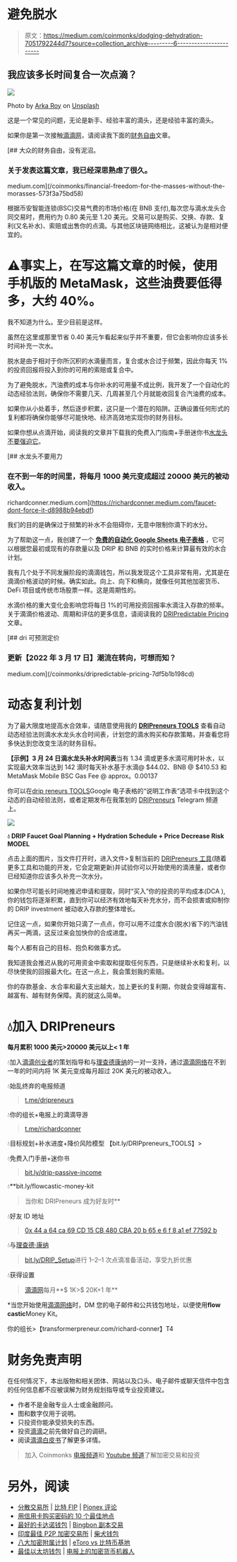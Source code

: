 # 避免脱水

> 原文：<https://medium.com/coinmonks/dodging-dehydration-7051792244d7?source=collection_archive---------6----------------------->

## 我应该多长时间复合一次点滴？

![](img/6ba197cb5517c45f0788e9544b9caf62.png)

Photo by [Arka Roy](https://unsplash.com/@royarka?utm_source=medium&utm_medium=referral) on [Unsplash](https://unsplash.com?utm_source=medium&utm_medium=referral)

这是一个常见的问题，无论是新手、经验丰富的滴头，还是经验丰富的滴头。

如果你是第一次接触[滴滴网](http://drip.community/faucet?buddy=0x44A64ca69Cd15Cb480cBa20B65E6F8A1Ef77592b)，请阅读我下面的[财务自由](/coinmonks/financial-freedom-for-the-masses-without-the-morasses-573f3a75bd58)文章。

[](/coinmonks/financial-freedom-for-the-masses-without-the-morasses-573f3a75bd58) [## 大众的财务自由，没有泥沼。

### 关于发表这篇文章，我已经深思熟虑了很久。

medium.com](/coinmonks/financial-freedom-for-the-masses-without-the-morasses-573f3a75bd58) 

根据币安智能连锁(BSC)交易气费的市场价格(在 BNB 支付),每次您与滴水龙头合同交易时，费用约为 0.80 美元至 1.20 美元。交易可以是购买、交换、存款、复利(又名补水)、索赔或出售你的点滴。与其他区块链网络相比，这被认为是相对便宜的。

# ⚠️事实上，在写这篇文章的时候，使用手机版的 MetaMask，这些油费要低得多，大约 40%。

我不知道为什么。至少目前是这样。

虽然在这里或那里节省 0.40 美元乍看起来似乎并不重要，但它会影响你应该多长时间补充一次水。

脱水是由于相对于你所沉积的水滴量而言，复合或水合过于频繁，因此你每天 1%的投资回报将投入到你的可用的索赔或复合中。

为了避免脱水，汽油费的成本与你补水的可用量不成比例，我开发了一个自动化的动态经验法则，确保你不需要几天、几周甚至几个月就能收回复合汽油费的成本。

如果你从小处着手，然后逐步积累，这只是一个潜在的陷阱。正确设置任何形式的复利都将确保你能够尽可能快地、经济高效地实现你的财务目标。

如果你想从点滴开始，阅读我的文章并下载我的免费入门指南+手册迷你书[水龙头不要强迫它](https://richardconner.medium.com/faucet-dont-force-it-d8988b94ebdf)。

[](https://richardconner.medium.com/faucet-dont-force-it-d8988b94ebdf) [## 水龙头不要用力

### 在不到一年的时间里，将每月 1000 美元变成超过 20000 美元的被动收入。

richardconner.medium.com](https://richardconner.medium.com/faucet-dont-force-it-d8988b94ebdf) 

我们的目的是确保过于频繁的补水不会阻碍你，无意中限制你滴下的水分。

为了帮助这一点，我创建了一个 [**免费的自动化 Google Sheets 电子表格**](http://bit.ly/DRIPpreneurs_TOOLS) ，它可以根据您最初或现有的存款量以及 DRIP 和 BNB 的实时价格来计算最有效的水合计划。

我有几个处于不同发展阶段的滴滴钱包，所以我发现这个工具非常有用，尤其是在滴滴价格波动的时候。确实如此。向上、向下和横向，就像任何其他加密货币、DeFi 项目或传统市场股票一样。这是周期性的。

水滴价格的重大变化会影响您将每日 1%的可用投资回报率水滴注入存款的频率。关于滴滴价格波动、周期和评估的更多信息，请阅读我的 [DRIPredictable Pricing](/coinmonks/dripredictable-pricing-7df5b1b198cd) 文章。

[](/coinmonks/dripredictable-pricing-7df5b1b198cd) [## dri 可预测定价

### 更新【2022 年 3 月 17 日】潮流在转向，可想而知？

medium.com](/coinmonks/dripredictable-pricing-7df5b1b198cd) 

# **动态复利计划**

为了最大限度地提高水合效率，请随意使用我的 [**DRIPreneurs TOOLS**](http://bit.ly/DRIPpreneurs_TOOLS) 查看自动动态经验法则滴水水龙头水合时间表，计划您的滴水购买和存款策略，并查看您将多快达到您改变生活的财务目标。

**【示例】**3 月 24 日**滴水龙头补水时间表**当有 1.34 滴或更多水滴可用时补水，以实现最大效率当达到 142 滴时每天补水基于水滴@ $44.02、BNB @ $410.53 和 MetaMask Mobile BSC Gas Fee @ approx。0.00137

你可以在[drip reneurs TOOLS](http://bit.ly/DRIPpreneurs_TOOLS)Google 电子表格的“说明工作表”选项卡中找到这个动态的自动经验法则，或者定期发布在我策划的 [DRIPreneurs](https://t.me/dripreneurs) Telegram 频道上。

[![](img/ddc4960405349c5ce595fbddf934c516.png)](http://bit.ly/DRIPpreneurs_TOOLS)

**💧 DRIP Faucet Goal Planning + Hydration Schedule + Price Decrease Risk MODEL**

点击上面的图片，当文件打开时，进入文件>复制当前的 [DRIPreneurs 工具](http://bit.ly/DRIPpreneurs_TOOLS)(随着更多工具和功能的开发，它会定期更新)并试验你可以开始使用的滴液量，或者你已经知道你应该多久补充一次水分。

如果你尽可能长时间地推迟申请和提取，同时“买入”你的投资的平均成本(DCA ),你的钱包将逐渐积累，直到你可以经济有效地每天补充水分，而不会损害或抑制你的 DRIP investment 被动收入存款的整体增长。

记住这一点，如果你开始只滴了一点点，你可以用不过度水合(脱水)省下的汽油钱再买一两滴，这反过来会加快你的合成进度。

每个人都有自己的目标、抱负和做事方式。

我知道我会推迟从我的可用资金中索取和提取任何东西，只是继续补水和复利，以尽快使我的回报最大化。在这一点上，我会策划我的索赔。

你的存款基金、水合率和最大支出越大，加上更长的复利期，你就会变得越富有、越富有、越有财务保障。真的就这么简单。

# 💧加入 DRIPreneurs

**每月累积 1000 美元>20000 美元以上< 1 年**

💧加入[滴滴创业者](https://t.me/dripreneurs)的策划指导和与[理查德康纳](https://transformerpreneur.squarespace.com/richard-conner)的一对一支持，通过[滴滴网络](http://drip.community/faucet?buddy=0x44A64ca69Cd15Cb480cBa20B65E6F8A1Ef77592b)在不到一年的时间内将 1K 美元变成每月超过 20K 美元的被动收入。

💧始乱终弃的电报频道
>[t.me/dripreneurs](http://t.me/dripreneurs)

💧你的组长+电报上的滴滴导游
>[t.me/richardconner](http://t.me/richardconner)

💧目标规划+补水进度+降价风险模型
【bit.ly/DRIPpreneurs_TOOLS】>

💧免费入门手册+迷你书
>[bit.ly/drip-passive-income](https://bit.ly/drip-passive-income)

💧**bit.ly/flowcastic-money-kit
>当你和 DRIPreneurs
成为好友时**

💧好友 ID 地址
>[0x 44 a 64 ca 69 CD 15 CB 480 CBA 20 b 65 e 6 f 8 a1 ef 77592 b](http://drip.community/faucet?buddy=0x44A64ca69Cd15Cb480cBa20B65E6F8A1Ef77592b)

💧与[理查德·康纳](https://www.transformerpreneur.com/richard-conner)
>[bit.ly/DRIP_Setup](https://bit.ly/DRIP_Setup)进行 1–2–1 次点滴准备活动，享受九折优惠

💧获得设置
> [滴滴网](http://drip.community/faucet?buddy=0x44A64ca69Cd15Cb480cBa20B65E6F8A1Ef77592b)每月**$ 1K>$ 20K+1 年**

*当您开始使用[滴滴网络](http://drip.community/faucet?buddy=0x44A64ca69Cd15Cb480cBa20B65E6F8A1Ef77592b)时，DM 您的电子邮件和公共钱包地址，以便使用**flow castic**Money Kit。

你的组长>【transformerpreneur.com/richard-conner】T4

# **财务免责声明**

在任何情况下，本出版物和相关团体、网站以及口头、电子邮件或聊天信件中包含的任何信息都不应被误解为财务规划指导或专业投资建议。

*   作者不是金融专业人士或金融顾问。
*   图和数字仅用于说明。
*   只投资你能承受损失的东西。
*   投资[滴滴](http://drip.community/faucet?buddy=0x44A64ca69Cd15Cb480cBa20B65E6F8A1Ef77592b)之前先做好自己的调研。
*   阅读[滴滴白皮书](https://drip.community/docs/DRIP_LIGHTPAPER_v0.8_Lit_Version.pdf)了解更多详情。

> 加入 Coinmonks [电报频道](https://t.me/coincodecap)和 [Youtube 频道](https://www.youtube.com/c/coinmonks/videos)了解加密交易和投资

# 另外，阅读

*   [分散交易所](https://coincodecap.com/what-are-decentralized-exchanges) | [比特 FIP](https://coincodecap.com/bitbns-fip) | [Pionex 评论](https://coincodecap.com/pionex-review-exchange-with-crypto-trading-bot)
*   [用信用卡购买密码的 10 个最佳地点](https://coincodecap.com/buy-crypto-with-credit-card)
*   [最好的卡达诺钱包](https://coincodecap.com/best-cardano-wallets) | [Bingbon 副本交易](https://coincodecap.com/bingbon-copy-trading)
*   [印度最佳 P2P 加密交易所](https://coincodecap.com/p2p-crypto-exchanges-in-india) | [柴犬钱包](https://coincodecap.com/baby-shiba-inu-wallets)
*   [八大加密附属计划](https://coincodecap.com/crypto-affiliate-programs) | [eToro vs 比特币基地](https://coincodecap.com/etoro-vs-coinbase)
*   [最佳以太坊钱包](https://coincodecap.com/best-ethereum-wallets) | [电报上的加密货币机器人](https://coincodecap.com/telegram-crypto-bots)